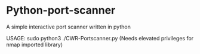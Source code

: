 # Python-port-scanner
A simple interactive port scanner written in python



USAGE: sudo python3 ./CWR-Portscanner.py   (Needs elevated privileges for nmap imported library)

